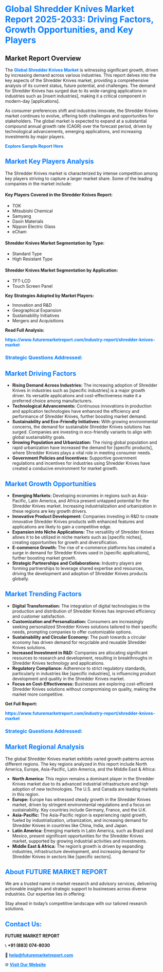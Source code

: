 <h1 style="color: #007BFF;">Global Shredder Knives Market Report 2025-2033: Driving Factors, Growth Opportunities, and Key Players</h1>

<section id="overview">
<h2>Market Report Overview</h2>
<p>The <a href="https://www.futuremarketreport.com/industry-report/shredder-knives-market" style="color: #007BFF; text-decoration: none;"><strong>Global Shredder Knives Market</strong></a> is witnessing significant growth, driven by increasing demand across various industries. This report delves into the key aspects of the Shredder Knives market, providing a comprehensive analysis of its current status, future potential, and challenges. The demand for Shredder Knives has surged due to its wide-ranging applications in industries such as [insert industries], making it a critical component in modern-day [applications].</p>
<p>As consumer preferences shift and industries innovate, the Shredder Knives market continues to evolve, offering both challenges and opportunities for stakeholders. The global market is expected to expand at a substantial compound annual growth rate (CAGR) over the forecast period, driven by technological advancements, emerging applications, and increasing investments by major players.</p>
</section>

<section id="overview">
<p><a href="https://www.futuremarketreport.com/request-sample/reportId=36742" style="color: #007BFF; text-decoration: none;"><strong>Explore Sample Report Here</strong></a></p>
</section>

<section id="key-players">
<h2 style="color: #007BFF;">Market Key Players Analysis</h2>
<p>The Shredder Knives market is characterized by intense competition among key players striving to capture a larger market share. Some of the leading companies in the market include:</p>
<h4>Key Players Covered in the Shredder Knives Report:</h4>
<ul><li>TOK</li><li>Mitsubishi Chemical</li><li>Samyang</li><li>Daxin Materials</li><li>Nippon Electric Glass</li><li>eCham</li></ul>
<h4>Shredder Knives Market Segmentation by Type:</h4>
<ul><li>Standard Type</li><li>High Resistant Type</li></ul>

<h4>Shredder Knives Market Segmentation by Application:</h4>
<ul><li>TFT-LCD</li><li>Touch Screen Panel</li></ul>
<p><strong>Key Strategies Adopted by Market Players:</strong></p>
<ul>
<li>Innovation and R&D</li>
<li>Geographical Expansion</li>
<li>Sustainability Initiatives</li>
<li>Mergers and Acquisitions</li>
</ul>
</section>

<section>
<p><strong>Read Full Analysis: </strong></p><a href="https://www.futuremarketreport.com/industry-report/shredder-knives-market" style="color: #007BFF; text-decoration: none;"><strong>https://www.futuremarketreport.com/industry-report/shredder-knives-market</strong></a>
<h3 style="color: #007BFF;">Strategic Questions Addressed:</h3>
</section>

<section id="driving-factors">
<h2 style="color: #007BFF;">Market Driving Factors</h2>
<ul>
<li><strong>Rising Demand Across Industries:</strong> The increasing adoption of Shredder Knives in industries such as [specific industries] is a major growth driver. Its versatile applications and cost-effectiveness make it a preferred choice among manufacturers.</li>
<li><strong>Technological Advancements:</strong> Continuous innovations in production and application technologies have enhanced the efficiency and performance of Shredder Knives, further boosting market demand.</li>
<li><strong>Sustainability and Eco-Friendly Initiatives:</strong> With growing environmental concerns, the demand for sustainable Shredder Knives solutions has surged. Companies are investing in eco-friendly variants to align with global sustainability goals.</li>
<li><strong>Growing Population and Urbanization:</strong> The rising global population and rapid urbanization have increased the demand for [specific products], where Shredder Knives plays a vital role in meeting consumer needs.</li>
<li><strong>Government Policies and Incentives:</strong> Supportive government regulations and incentives for industries using Shredder Knives have created a conducive environment for market growth.</li>
</ul>
</section>

<section id="growth-opportunities">
<h2 style="color: #007BFF;">Market Growth Opportunities</h2>
<ul>
<li><strong>Emerging Markets:</strong> Developing economies in regions such as Asia-Pacific, Latin America, and Africa present untapped potential for the Shredder Knives market. Increasing industrialization and urbanization in these regions are key growth drivers.</li>
<li><strong>Innovative Product Development:</strong> Companies investing in R&D to create innovative Shredder Knives products with enhanced features and applications are likely to gain a competitive edge.</li>
<li><strong>Expansion into Niche Applications:</strong> The versatility of Shredder Knives allows it to be utilized in niche markets such as [specific niches], creating opportunities for growth and diversification.</li>
<li><strong>E-commerce Growth:</strong> The rise of e-commerce platforms has created a surge in demand for Shredder Knives used in [specific applications], further boosting market growth.</li>
<li><strong>Strategic Partnerships and Collaborations:</strong> Industry players are forming partnerships to leverage shared expertise and resources, driving the development and adoption of Shredder Knives products globally.</li>
</ul>
</section>

<section id="trending-factors">
<h2 style="color: #007BFF;">Market Trending Factors</h2>
<ul>
<li><strong>Digital Transformation:</strong> The integration of digital technologies in the production and distribution of Shredder Knives has improved efficiency and customer satisfaction.</li>
<li><strong>Customization and Personalization:</strong> Consumers are increasingly seeking personalized Shredder Knives solutions tailored to their specific needs, prompting companies to offer customizable options.</li>
<li><strong>Sustainability and Circular Economy:</strong> The push towards a circular economy has driven demand for recyclable and reusable Shredder Knives solutions.</li>
<li><strong>Increased Investment in R&D:</strong> Companies are allocating significant resources to research and development, resulting in breakthroughs in Shredder Knives technology and applications.</li>
<li><strong>Regulatory Compliance:</strong> Adherence to strict regulatory standards, particularly in industries like [specific industries], is influencing product development and quality in the Shredder Knives market.</li>
<li><strong>Focus on Cost-Effectiveness:</strong> Businesses are exploring cost-efficient Shredder Knives solutions without compromising on quality, making the market more competitive.</li>
</ul>
</section>

<section>
<p><strong>Get Full Report: </strong></p><a href="https://www.futuremarketreport.com/industry-report/shredder-knives-market" style="color: #007BFF; text-decoration: none;"><strong>https://www.futuremarketreport.com/industry-report/shredder-knives-market</strong></a>
<h3 style="color: #007BFF;">Strategic Questions Addressed:</h3>
</section>


<section id="regional-analysis">
<h2 style="color: #007BFF;">Market Regional Analysis</h2>
<p>The global Shredder Knives market exhibits varied growth patterns across different regions. The key regions analyzed in this report include North America, Europe, Asia-Pacific, Latin America, and the Middle East & Africa:</p>
<ul>
<li><strong>North America:</strong> This region remains a dominant player in the Shredder Knives market due to its advanced industrial infrastructure and high adoption of new technologies. The U.S. and Canada are leading markets in this region.</li>
<li><strong>Europe:</strong> Europe has witnessed steady growth in the Shredder Knives market, driven by stringent environmental regulations and a focus on sustainability. Key countries include Germany, France, and the U.K.</li>
<li><strong>Asia-Pacific:</strong> The Asia-Pacific region is experiencing rapid growth, fueled by industrialization, urbanization, and increasing demand for Shredder Knives in countries like China, India, and Japan.</li>
<li><strong>Latin America:</strong> Emerging markets in Latin America, such as Brazil and Mexico, present significant opportunities for the Shredder Knives market, supported by growing industrial activities and investments.</li>
<li><strong>Middle East & Africa:</strong> The region’s growth is driven by expanding industries, infrastructure development, and increasing demand for Shredder Knives in sectors like [specific sectors].</li>
</ul>
</section>

<footer>
<h2 style="color: #007BFF;">About FUTURE MARKET REPORT</h2>
<p>We are a trusted name in market research and advisory services, delivering actionable insights and strategic support to businesses across diverse industries. Our expertise lies in offering:</p>

<p>Stay ahead in today’s competitive landscape with our tailored research solutions.</p>

<h2 style="color: #007BFF;">Contact Us:</h2>
<p><strong>FUTURE MARKET REPORT</strong></p>
<p>📞 <strong>+91 (883) 074-8030</strong></p>
<p>📧 <strong><a href="mailto:help@futuremarketreport.com" style="color: #007BFF;">help@futuremarketreport.com</a></strong></p>
<p>🌐 <strong><a href="https://www.futuremarketreport.com/" style="color: #007BFF;">Visit Our Website</a></strong></p>
</footer>